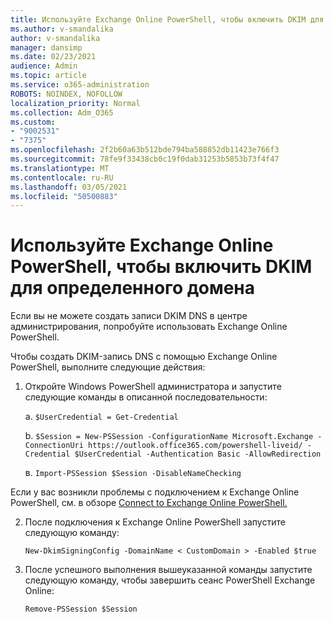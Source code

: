 ```yaml
---
title: Используйте Exchange Online PowerShell, чтобы включить DKIM для определенного домена
ms.author: v-smandalika
author: v-smandalika
manager: dansimp
ms.date: 02/23/2021
audience: Admin
ms.topic: article
ms.service: o365-administration
ROBOTS: NOINDEX, NOFOLLOW
localization_priority: Normal
ms.collection: Adm_O365
ms.custom:
- "9002531"
- "7375"
ms.openlocfilehash: 2f2b60a63b512bde794ba588852db11423e766f3
ms.sourcegitcommit: 78fe9f33438cb0c19f0dab31253b5853b73f4f47
ms.translationtype: MT
ms.contentlocale: ru-RU
ms.lasthandoff: 03/05/2021
ms.locfileid: "50500883"
---
```

# <a name="use-exchange-online-powershell-to-enable-dkim-for-a-specific-domain"></a>Используйте Exchange Online PowerShell, чтобы включить DKIM для определенного домена

Если вы не можете создать записи DKIM DNS в центре администрирования, попробуйте использовать Exchange Online PowerShell. 

Чтобы создать DKIM-запись DNS с помощью Exchange Online PowerShell, выполните следующие действия:

1. Откройте Windows PowerShell администратора и запустите следующие команды в описанной последовательности:

    а. `$UserCredential = Get-Credential`

    b. `$Session = New-PSSession -ConfigurationName Microsoft.Exchange -ConnectionUri https://outlook.office365.com/powershell-liveid/ -Credential $UserCredential -Authentication Basic -AllowRedirection`

    в. `Import-PSSession $Session -DisableNameChecking`
    
Если у вас возникли проблемы с подключением к Exchange Online PowerShell, см. в обзоре [Connect to Exchange Online PowerShell.](https://docs.microsoft.com/powershell/exchange/connect-to-exchange-online-powershell)

2. После подключения к Exchange Online PowerShell запустите следующую команду:

    `New-DkimSigningConfig -DomainName < CustomDomain > -Enabled $true`

3. После успешного выполнения вышеуказанной команды запустите следующую команду, чтобы завершить сеанс PowerShell Exchange Online:

    `Remove-PSSession $Session` 



